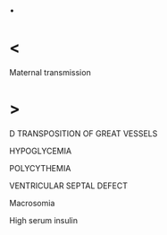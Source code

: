 # .

# <

Maternal transmission

# >

D TRANSPOSITION OF GREAT VESSELS

HYPOGLYCEMIA

POLYCYTHEMIA

VENTRICULAR SEPTAL DEFECT

Macrosomia

High serum insulin
